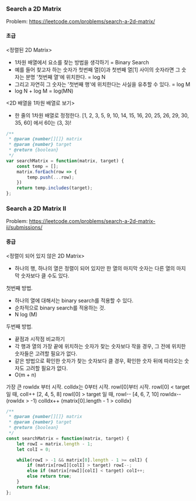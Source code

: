 ### Search a 2D Matrix
Problem: https://leetcode.com/problems/search-a-2d-matrix/

#### 초급
<정렬된 2D Matrix>
- 1차원 배열에서 요소를 찾는 방법을 생각하기 = Binary Search
- 예를 들어 찾고자 하는 숫자가 첫번째 열[0]과 첫번째 열[1] 사이의 숫자라면 그 숫자는 분명 '첫번째 열'에 위치한다. = log N
- 그리고 자연히 그 숫자는 '첫번째 행'에 위치한다는 사실을 유추할 수 있다. = log M
- log N + log M = log(MN)

<2D 배열을 1차원 배열로 보기>
- 한 줄의 1차원 배열로 정정한다. [1, 2, 3, 5, 9, 10, 14, 15, 16, 20, 25, 26, 29, 30, 35, 60] 에서 60는 (3, 3)!

```js
/**
 * @param {number[][]} matrix
 * @param {number} target
 * @return {boolean}
 */
var searchMatrix = function(matrix, target) {
    const temp = [];
    matrix.forEach(row => {
        temp.push(...row);
    })
    return temp.includes(target);
};
```

### Search a 2D Matrix II
Problem: https://leetcode.com/problems/search-a-2d-matrix-ii/submissions/
#### 중급
<정렬이 되어 있지 않은 2D Matrix>
- 하나의 행, 하나의 열은 정렬이 되어 있지만 한 열의 마지막 숫자는 다른 열의 마지막 숫자보다 클 수도 있다.

첫번째 방법.
- 하나의 열에 대해서는 binary search를 적용할 수 있다.
- 순차적으로 binary search를 적용하는 것.
- N log (M)

두번째 방법.
- 끝점과 시작점 비교하기
- 각 행과 열의 가장 끝에 위치하는 숫자가 찾는 숫자보다 작을 경우, 그 전에 위치한 숫자들은 고려할 필요가 없다.
- 같은 방법으로 확인한 숫자가 찾는 숫자보다 클 경우, 확인한 숫자 뒤에 따라오는 숫자도 고려할 필요가 없다.
- O(m + n)

가장 큰 rowIdx 부터 시작. colIdx는 0부터 시작.
rowI[0]부터 시작.
rowI[0] < target 일 때, colI++  [2, 4, 5, 8]
rowI[0] > target 일 때, rowI--  [4, 6, 7, 10]
rowIdx-- (rowIdx > -1)
colIdx++ (matrix[0].length - 1 > colIdx)

```js
/**
 * @param {number[][]} matrix
 * @param {number} target
 * @return {boolean}
 */
const searchMatrix = function(matrix, target) {
    let rowI = matrix.length - 1;
    let colI = 0;

    while(rowI > -1 && matrix[0].length - 1 >= colI) {
        if (matrix[rowI][colI] > target) rowI--;
        else if (matrix[rowI][colI] < target) colI++;
        else return true;
    }
    return false;
};
```
